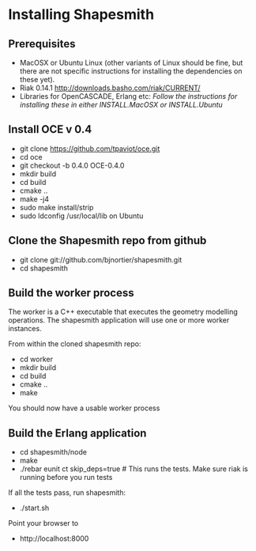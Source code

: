 Installing Shapesmith
=====================

Prerequisites
-------------

 * MacOSX or Ubuntu Linux (other variants of Linux should be fine, but there are not specific instructions for installing the dependencies on these yet).
 * Riak 0.14.1 http://downloads.basho.com/riak/CURRENT/
 * Libraries for OpenCASCADE, Erlang etc: *Follow the instructions for installing these in either INSTALL.MacOSX or INSTALL.Ubuntu*

Install OCE v 0.4
-----------------
 
 * git clone https://github.com/tpaviot/oce.git
 * cd oce
 * git checkout -b 0.4.0 OCE-0.4.0
 * mkdir build
 * cd build
 * cmake ..
 * make -j4
 * sudo make install/strip 
 * sudo ldconfig /usr/local/lib on Ubuntu

Clone the Shapesmith repo from github
-------------------------------------

 * git clone git://github.com/bjnortier/shapesmith.git
 * cd shapesmith

Build the worker process
------------------------

The worker is a C++ executable that executes the geometry modelling operations. The shapesmith application will use one or more worker instances.

From within the cloned shapesmith repo:

 * cd worker
 * mkdir build
 * cd build
 * cmake ..
 * make

You should now have a usable worker process

Build the Erlang application
----------------------------

 * cd shapesmith/node
 * make
 * ./rebar eunit ct skip_deps=true # This runs the tests. Make sure riak is running before you run tests
 
If all the tests pass, run shapesmith:

 * ./start.sh

Point your browser to

 * http://localhost:8000 